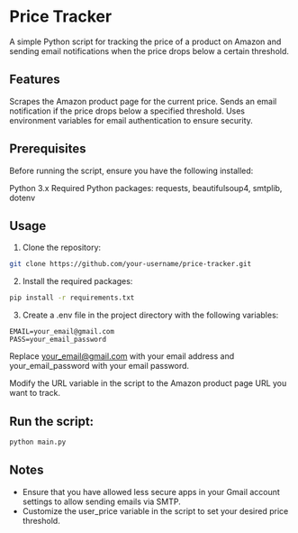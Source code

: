 # Price Tracker
A simple Python script for tracking the price of a product on Amazon and sending email notifications when the price drops below a certain threshold.

## Features
Scrapes the Amazon product page for the current price.
Sends an email notification if the price drops below a specified threshold.
Uses environment variables for email authentication to ensure security.
## Prerequisites
Before running the script, ensure you have the following installed:

Python 3.x
Required Python packages: requests, beautifulsoup4, smtplib, dotenv
## Usage
1. Clone the repository:

```bash
git clone https://github.com/your-username/price-tracker.git
```
2. Install the required packages:

```bash
pip install -r requirements.txt
```
3. Create a .env file in the project directory with the following variables:

```plaintext
EMAIL=your_email@gmail.com
PASS=your_email_password
```
Replace your_email@gmail.com with your email address and your_email_password with your email password.

Modify the URL variable in the script to the Amazon product page URL you want to track.

## Run the script:

```bash
python main.py
```
## Notes
- Ensure that you have allowed less secure apps in your Gmail account settings to allow sending emails via SMTP.
- Customize the user_price variable in the script to set your desired price threshold.
